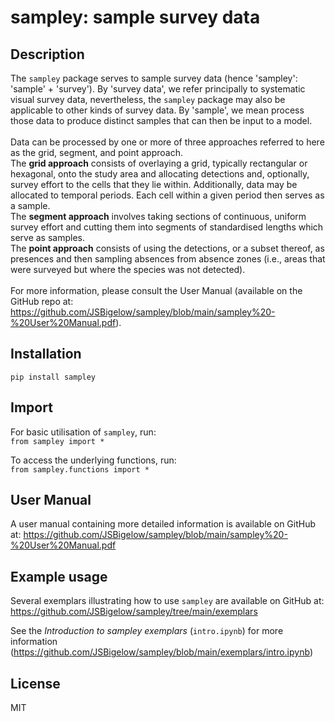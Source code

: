 # sampley: sample survey data

## Description
The ```sampley``` package serves to sample survey data (hence 'sampley': 'sample' + 'survey'). By 'survey data', we refer 
principally to systematic visual survey data, nevertheless, the ```sampley``` package may also be applicable to other 
kinds of survey data. By 'sample', we mean process those data to produce distinct samples that can then be input to a 
model.
<br><br>Data can be processed by one or more of three approaches referred to here as the grid, segment, and point approach.
<br>The **grid approach** consists of overlaying a grid, typically rectangular or hexagonal, onto the study area and 
allocating detections and, optionally, survey effort to the cells that they lie within. Additionally, data may be 
allocated to temporal periods. Each cell within a given period then serves as a sample.
<br>The **segment approach** involves taking sections of continuous, uniform survey effort and cutting them into segments
of standardised lengths which serve as samples.
<br>The **point approach** consists of using the detections, or a subset thereof, as presences and then sampling absences
from absence zones (i.e., areas that were surveyed but where the species was not detected).
<br><br>For more information, please consult the User Manual (available on the GitHub repo at: 
https://github.com/JSBigelow/sampley/blob/main/sampley%20-%20User%20Manual.pdf).

## Installation
```pip install sampley```

## Import
For basic utilisation of ```sampley```, run:
<br>```from sampley import *```

To access the underlying functions, run:
<br>```from sampley.functions import *```

## User Manual
A user manual containing more detailed information is available on GitHub at:
https://github.com/JSBigelow/sampley/blob/main/sampley%20-%20User%20Manual.pdf

## Example usage
Several exemplars illustrating how to use ```sampley``` are available on GitHub at: 
https://github.com/JSBigelow/sampley/tree/main/exemplars

See the _Introduction to sampley exemplars_ (```intro.ipynb```) for more information 
(https://github.com/JSBigelow/sampley/blob/main/exemplars/intro.ipynb)

## License
MIT
